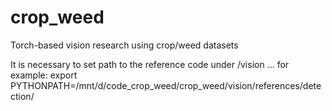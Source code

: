 # crop_weed
Torch-based vision research using crop/weed datasets

It is necessary to set path to the reference code under /vision ... for example:
export PYTHONPATH=/mnt/d/code_crop_weed/crop_weed/vision/references/detection/

